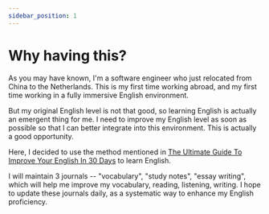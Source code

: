 ```yaml
---
sidebar_position: 1
---
```


# Why having this?

As you may have known, I'm a software engineer who just relocated from China to the Netherlands. This is my first time
working abroad, and my first time working in a fully immersive English environment.

But my original English level is not that good, so learning English is actually an emergent thing for me. I need to
improve my English level as soon as possible so that I can better integrate into this environment. This is actually a
good opportunity.

Here, I decided to use the method mentioned
in [The Ultimate Guide To Improve Your English In 30 Days](https://www.youtube.com/watch?v=NacMkOzo2J8&ab_channel=SpeakEnglishWithTiffani)
to learn English.

I will maintain 3 journals -- "vocabulary", "study notes", "essay writing", which will help me improve my vocabulary,
reading,
listening, writing. I hope to update these journals daily, as a systematic way to enhance my English proficiency.
